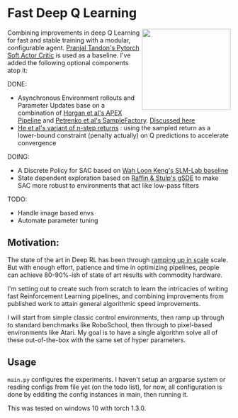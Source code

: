 # Fast Deep Q Learning

<img align="right" width="200" height="183" src="https://i.redd.it/gfkg9wxfmww11.png">

Combining improvements in deep Q Learning for fast and stable training with a modular, configurable agent.
[Pranjal Tandon's Pytorch Soft Actor Critic](https://github.com/pranz24/pytorch-soft-actor-critic) is used as a baseline. I've added the following optional components atop it:

DONE:
 - Asynchronous Environment rollouts and Parameter Updates base on a combination of [Horgan et al's APEX Pipeline](https://arxiv.org/abs/1803.00933) and [Petrenko et al's SampleFactory](https://arxiv.org/abs/2006.11751). [Discussed here](https://medium.com/@hexxagon6/writing-fast-deep-q-learning-pipelines-on-commodity-hardware-a3c59cdda429)
 - [He et al's variant of n-step returns](https://arxiv.org/abs/1611.01606) : using the sampled return as a lower-bound constraint (penalty actually) on Q predictions to accelerate convergence

DOING:
 - A Discrete Policy for SAC based on [Wah Loon Keng's SLM-Lab baseline](https://github.com/kengz/SLM-Lab)
 - State dependent exploration based on [Raffin & Stulp's gSDE](https://arxiv.org/abs/2005.05719) to make SAC more robust to environments that act like low-pass filters
 
TODO:
 - Handle image based envs
 - Automate parameter tuning

## Motivation:
The state of the art in Deep RL has been through [ramping up in scale](https://openai.com/blog/ai-and-compute/) scale. But with enough effort, patience and time in optimizing pipelines, people can achieve 80-90%-ish of state of art results with commodity hardware.

I'm setting out to create such from scratch to learn the intricacies of writing fast Reinforcement Learning pipelines, and combining improvements from published work to attain general algorithmic speed improvements.


I will start from simple classic control environments, then ramp up through to standard benchmarks like RoboSchool, then through to pixel-based environments like Atari.
My goal is to have a single algorithm solve all of these out-of-the-box with the same set of hyper parameters.


## Usage
 `main.py` configures the experiments. I haven't setup an argparse system or reading configs from file yet (on the todo list), for now, all configuration is done by edditing the config instances in main, then running it.

This was tested on windows 10 with torch 1.3.0.
